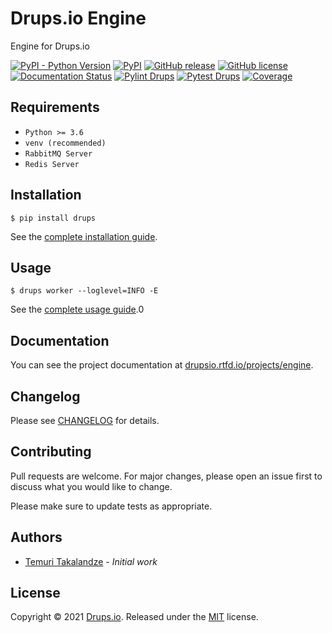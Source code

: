 # Drups.io Engine

Engine for Drups.io

[![PyPI - Python Version](https://img.shields.io/pypi/pyversions/drups)](https://pypi.org/pypi/drups/)
[![PyPI](https://img.shields.io/pypi/v/drups)](https://pypi.org/pypi/drups/)
[![GitHub release](https://img.shields.io/github/release/drupsio/engine.svg)](https://github.com/drupsio/engine/releases)
[![GitHub license](https://img.shields.io/github/license/drupsio/engine.svg)](https://github.com/drupsio/engine/blob/0.x/LICENSE)
[![Documentation Status](https://readthedocs.org/projects/drupsio-engine/badge/?version=latest)](https://drupsio.rtfd.io/projects/engine/)
[![Pylint Drups](https://github.com/drupsio/engine/actions/workflows/python-lint.yml/badge.svg)](https://github.com/drupsio/engine/actions/workflows/python-lint.yml)
[![Pytest Drups](https://github.com/drupsio/engine/actions/workflows/python-test.yml/badge.svg)](https://github.com/drupsio/engine/actions/workflows/python-test.yml)
[![Coverage](https://img.shields.io/codecov/c/github/drupsio/engine.svg)](https://codecov.io/gh/drupsio/engine)

## Requirements

- `Python >= 3.6`
- `venv (recommended)`
- `RabbitMQ Server`
- `Redis Server`

## Installation

```shell
$ pip install drups
```

See the [complete installation guide](https://drupsio.readthedocs.io/projects/engine/en/latest/content/installation.html).

## Usage

```shell
$ drups worker --loglevel=INFO -E
```

See the [complete usage guide](https://drupsio.readthedocs.io/projects/engine/en/latest/content/usage.html).0

## Documentation

You can see the project documentation at [drupsio.rtfd.io/projects/engine](https://drupsio.rtfd.io/projects/engine/).

## Changelog

Please see [CHANGELOG](CHANGELOG.md) for details.

## Contributing

Pull requests are welcome. For major changes, please open an issue first to discuss what you would like to change.

Please make sure to update tests as appropriate.

## Authors

- [Temuri Takalandze](https://abgeo.dev) - *Initial work*

## License

Copyright © 2021 [Drups.io](https://drups.io).
Released under the [MIT](LICENSE) license.
